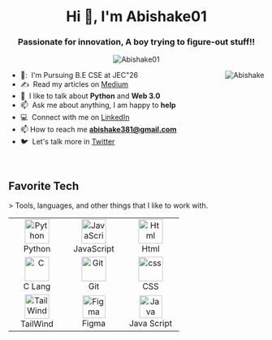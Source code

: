 <h1 align="center">Hi 👋, I'm Abishake01</h1>
<h3 align="center">Passionate for innovation, A boy trying to figure-out stuff!!</h3>

<p align="center"> <img src="https://komarev.com/ghpvc/?username=vmmuthu31&label=Profile%20views&color=0e75b6&style=flat" alt="Abishake01" /> </p>
<a href="#Abishake01-title">
  <img src="https://github-readme-stats.vercel.app/api?username=Abishake01&show_icons=true&theme=react&count_private=true&include_all_commits=true" alt="Abishake" align="right" />
</a>

- 🏫: &nbsp;I'm Pursuing B.E CSE at JEC"26
- :writing_hand: &nbsp;Read my articles on [Medium](https://medium.com/@abishake381)
- :speech_balloon: &nbsp;I like to talk about **Python** and **Web 3.0**
- :mailbox: &nbsp;Ask me about anything, I am happy to **help**
- :computer: &nbsp;Connect with me on [LinkedIn](https://www.linkedin.com/in/abishake-t-835428257/)
- 📫 How to reach me **abishake381@gmail.com**
- :bird: &nbsp;Let's talk more in [Twitter](https://twitter.com/abishake381)


<br>

<h2 align="left" id=""vmmuthu31>Favorite Tech</h2>
> Tools, languages, and other things that I like to work with.

<table align="center">
  <tr>
     <td align="center" width="96">
      <a href="#Abishake01">
        <img src="https://upload.wikimedia.org/wikipedia/commons/thumb/c/c3/Python-logo-notext.svg/1200px-Python-logo-notext.svg.png" width="48" height="48" alt="Python" />
      </a>
      <br>Python
    </td>
    <td align="center" width="96">
      <a href="Abishake01">
        <img src="https://upload.wikimedia.org/wikipedia/commons/thumb/9/99/Unofficial_JavaScript_logo_2.svg/1024px-Unofficial_JavaScript_logo_2.svg.png" width="48" height="48" alt="JavaScript" />
      </a>
      <br>JavaScript
    </td>
    <td align="center" width="96">
      <a href="Abishake01">
        <img src=" https://upload.wikimedia.org/wikipedia/commons/3/38/HTML5_Badge.svg" width="48" height="48" alt="Html" />
      </a>
      <br>Html
    </td>
  
  <tr>
    <td align="center" width="96"> 
      <a href="#Abishake01" >
        <img src="https://img.icons8.com/color/452/c-programming.png" width="48" height="48" alt="C" />
      </a>
      <br>C Lang
    </td>
 
   <td align="center" width="96">
      <a href="#Abishake01" >
        <img src="https://upload.wikimedia.org/wikipedia/commons/thumb/3/3f/Git_icon.svg/1200px-Git_icon.svg.png" width="48" height="48" alt="Git" />
      </a>
      <br>Git
    </td>
     <td align="center" width="96">
      <a href="#Abishake01" >
        <img src=" https://upload.wikimedia.org/wikipedia/commons/d/d5/CSS3_logo_and_wordmark.svg" width="48" height="48" alt="css" />
      </a>
      <br>CSS
    </td>
     
  </tr>
   <tr>
    <td align="center" width="96">
      <a href="#Abishake01">
        <img src="https://upload.wikimedia.org/wikipedia/commons/thumb/d/d5/Tailwind_CSS_Logo.svg/2048px-Tailwind_CSS_Logo.svg.png" width="48" height="48" alt="TailWind" />
      </a>
      <br>TailWind
    </td>
    
   <td align="center" width="96">
      <a href="Abishake01">
        <img src="https://upload.wikimedia.org/wikipedia/commons/3/33/Figma-logo.svg" width="45" height="45" alt="Figma" />
      </a>
      <br>Figma
    </td>
     <td align="center" width="96">
      <a href="Abishake01">
        <img src=" https://upload.wikimedia.org/wikipedia/commons/9/99/Unofficial_JavaScript_logo_2.svg" width="45" height="45" alt="Java Script" />
      </a>
      <br>Java Script
    </td>
    
  </tr>
    
</table>

<!---
Abishake01/Abishake01 is a ✨ special ✨ repository because its `README.md` (this file) appears on your GitHub profile.
You can click the Preview link to take a look at your changes.
--->
